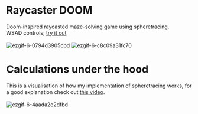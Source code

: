 # Raycaster DOOM
Doom-inspired raycasted maze-solving game using spheretracing.\
WSAD controls; [try it out](https://elliot-mb.github.io/projects/raytracing/index.html)\
\
![ezgif-6-0794d3905cbd](https://user-images.githubusercontent.com/45922387/131433858-f8e8c512-8eef-485c-8d26-edfbd68e5868.gif)
![ezgif-6-c8c09a31fc70](https://user-images.githubusercontent.com/45922387/131374335-49c8aa67-addf-49c6-80dc-e3e2dfacd86e.gif)
# Calculations under the hood
This is a visualisation of how my implementation of spheretracing works, for a good explanation check out [this video](https://www.youtube.com/watch?v=Cp5WWtMoeKg).\
\
![ezgif-6-4aada2e2dfbd](https://user-images.githubusercontent.com/45922387/131374484-35d48692-887e-4e8d-b78c-85ce60cc8d4d.gif)
